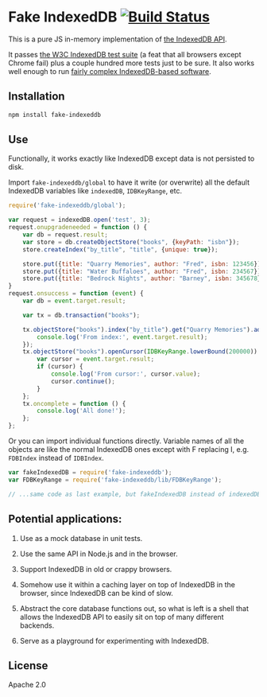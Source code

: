 # Fake IndexedDB [![Build Status](https://travis-ci.org/dumbmatter/fakeIndexedDB.svg?branch=master)](https://travis-ci.org/dumbmatter/fakeIndexedDB)

This is a pure JS in-memory implementation of [the IndexedDB API](http://www.w3.org/TR/2015/REC-IndexedDB-20150108/).

It passes [the W3C IndexedDB test suite](https://github.com/w3c/web-platform-tests/tree/master/IndexedDB) (a feat that all browsers except Chrome fail) plus a couple hundred more tests just to be sure. It also works well enough to run [fairly complex IndexedDB-based software](https://github.com/dumbmatter/basketball-gm/tree/fakeIndexedDB).

## Installation

```sh
npm install fake-indexeddb
```

## Use

Functionally, it works exactly like IndexedDB except data is not persisted to disk.

Import `fake-indexeddb/global` to have it write (or overwrite) all the default IndexedDB variables like `indexedDB`, `IDBKeyRange`, etc.

```js
require('fake-indexeddb/global');

var request = indexedDB.open('test', 3);
request.onupgradeneeded = function () {
    var db = request.result;
    var store = db.createObjectStore("books", {keyPath: "isbn"});
    store.createIndex("by_title", "title", {unique: true});

    store.put({title: "Quarry Memories", author: "Fred", isbn: 123456});
    store.put({title: "Water Buffaloes", author: "Fred", isbn: 234567});
    store.put({title: "Bedrock Nights", author: "Barney", isbn: 345678});
}
request.onsuccess = function (event) {
    var db = event.target.result;

    var tx = db.transaction("books");

    tx.objectStore("books").index("by_title").get("Quarry Memories").addEventListener('success', function (event) {
        console.log('From index:', event.target.result);
    });
    tx.objectStore("books").openCursor(IDBKeyRange.lowerBound(200000)).onsuccess = function (event) {
        var cursor = event.target.result;
        if (cursor) {
            console.log('From cursor:', cursor.value);
            cursor.continue();
        }
    };
    tx.oncomplete = function () {
        console.log('All done!');
    };
};
```

Or you can import individual functions directly. Variable names of all the objects are like the normal IndexedDB ones except with F replacing I, e.g. `FDBIndex` instead of `IDBIndex`.

```js
var fakeIndexedDB = require('fake-indexeddb');
var FDBKeyRange = require('fake-indexeddb/lib/FDBKeyRange');

// ...same code as last example, but fakeIndexedDB instead of indexedDB and FDBKeyRange instead of IDBKeyRange
```

## Potential applications:

1. Use as a mock database in unit tests.

2. Use the same API in Node.js and in the browser.

3. Support IndexedDB in old or crappy browsers.

4. Somehow use it within a caching layer on top of IndexedDB in the browser, since IndexedDB can be kind of slow.

5. Abstract the core database functions out, so what is left is a shell that allows the IndexedDB API to easily sit on top of many different backends.

6. Serve as a playground for experimenting with IndexedDB.

## License

Apache 2.0
